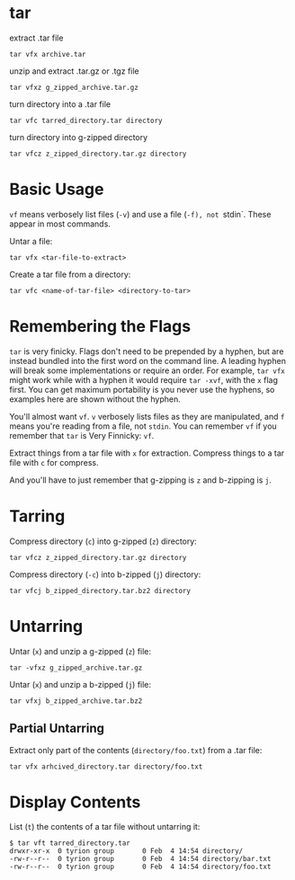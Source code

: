 # tar

extract .tar file

    tar vfx archive.tar

unzip and extract .tar.gz or .tgz file

    tar vfxz g_zipped_archive.tar.gz

turn directory into a .tar file

    tar vfc tarred_directory.tar directory

turn directory into g-zipped directory

    tar vfcz z_zipped_directory.tar.gz directory


# Basic Usage

`vf` means verbosely list files (`-v`) and use a file (`-f), not `stdin`.
These appear in most commands.

Untar a file:

    tar vfx <tar-file-to-extract>

Create a tar file from a directory:

    tar vfc <name-of-tar-file> <directory-to-tar>
    


# Remembering the Flags

`tar` is very finicky. Flags don't need to be prepended by a hyphen, but are
instead bundled into the first word on the command line. A leading hyphen will
break some implementations or require an order. For example, `tar vfx` might
work while with a hyphen it would require `tar -xvf`, with the `x` flag first.
You can get maximum portability is you never use the hyphens, so examples here
are shown without the hyphen.

You'll almost want `vf`. `v` verbosely lists files as they are manipulated, and
`f` means you're reading from a file, not `stdin`. You can remember `vf` if you
remember that `tar` is Very Finnicky: `vf`.

Extract things from a tar file with `x` for extraction. Compress things to a
tar file with `c` for compress.

And you'll have to just remember that g-zipping is `z` and b-zipping is `j`.


# Tarring

Compress directory (`c`) into g-zipped (`z`) directory:

    tar vfcz z_zipped_directory.tar.gz directory

Compress directory (`-c`) into b-zipped (`j`) directory:

    tar vfcj b_zipped_directory.tar.bz2 directory


# Untarring

Untar (`x`) and unzip a g-zipped (`z`) file:

    tar -vfxz g_zipped_archive.tar.gz

Untar (`x`) and unzip a b-zipped (`j`) file:

    tar vfxj b_zipped_archive.tar.bz2


## Partial Untarring

Extract only part of the contents (`directory/foo.txt`) from a .tar file:

    tar vfx arhcived_directory.tar directory/foo.txt 


# Display Contents

List (`t`) the contents of a tar file without untarring it:

    $ tar vft tarred_directory.tar
    drwxr-xr-x  0 tyrion group       0 Feb  4 14:54 directory/
    -rw-r--r--  0 tyrion group       0 Feb  4 14:54 directory/bar.txt
    -rw-r--r--  0 tyrion group       0 Feb  4 14:54 directory/foo.txt
